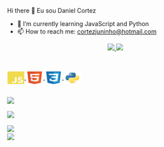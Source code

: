 Hi there 👋 Eu sou Daniel Cortez

- 🌱 I’m currently learning JavaScript and Python
- 📫 How to reach me: cortezjuninho@hotmail.com

<div align="center">
  <a href="https://github.com/Corttezz">
  <img height="180em" src="https://github-readme-stats.vercel.app/api?username=corttezz&show_icons=true&theme=moltack&include_all_commits=true&count_private=true"/>
  <img height="180em" src="https://github-readme-stats.vercel.app/api/top-langs/?username=corttezz&layout=compact&langs_count=7&theme=moltack"/>
</div>

##

<div style="display: inline_block"><br>
  <img align="center" alt="cortez-Js" height="30" width="40" src="https://raw.githubusercontent.com/devicons/devicon/master/icons/javascript/javascript-plain.svg">
 
  <img align="center" alt="cortez-HTML" height="30" width="40" src="https://raw.githubusercontent.com/devicons/devicon/master/icons/html5/html5-original.svg">
  
  <img align="center" alt="cortez-CSS" height="30" width="40" src="https://raw.githubusercontent.com/devicons/devicon/master/icons/css3/css3-original.svg">
  
  <img align="center" alt="cortez-Python" height="30" width="40" src="https://raw.githubusercontent.com/devicons/devicon/master/icons/python/python-original.svg">  
</div>

##

<div>

  <a href="https://www.instagram.com/cortez___daniel/" target="_blank"><img src="https://img.shields.io/badge/-Instagram-%23E4405F?style=for-the-badge&logo=instagram&logoColor=white" target="_blank"></a><br>
 	
 <a href="https://discordapp.com/users/cortez#4386" target="_blank"><img src="https://img.shields.io/badge/Discord-7289DA?style=for-the-badge&logo=discord&logoColor=white" target="_blank"></a> <br>
 
  <a href = "mailto:cortezjuninho@hotmail.com"><img src="https://img.shields.io/badge/-Gmail-%23333?style=for-the-badge&logo=gmail&logoColor=white" target="_blank"></a><br>
  <a href="https://www.linkedin.com/in/daniel-cortez-borges-j%C3%BAnior-4b5b61243/"><img src="https://img.shields.io/badge/-LinkedIn-%230077B5?style=for-the-badge&logo=linkedin&logoColor=white" target="_blank"></a> 

</div>

